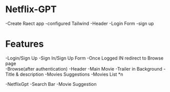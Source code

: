 # Netflix-GPT


-Create Raect app
-configured Tailwind
-Header
-Login Form
-sign up



# Features
-Login/Sign Up
    -Sign In/Sign Up Form 
    -Once Logged IN redirect to Browse page   
-Browse(after authentication)
    -Header
    -Main Movie
        -Trailer in Background
        -Title & description
        -Movies Suggestions
            -Movies List *n

-NetflixGpt
    -Search Bar
        -Movie Suggestion 
